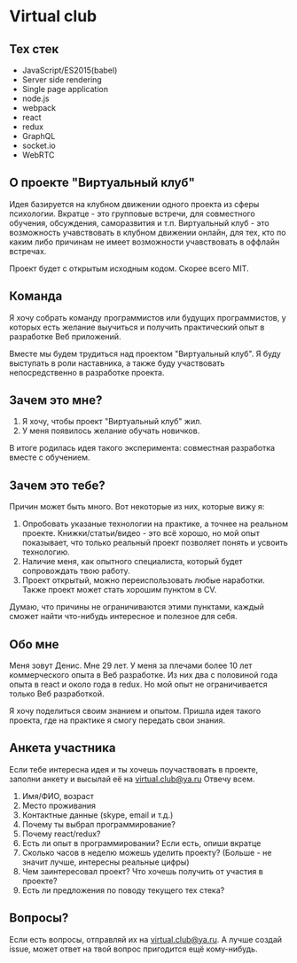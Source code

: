 # Virtual club

## Тех стек

* JavaScript/ES2015(babel)
* Server side rendering
* Single page application
* node.js
* webpack
* react
* redux
* GraphQL
* socket.io
* WebRTC

## О проекте "Виртуальный клуб"

Идея базируется на клубном движении одного проекта из сферы психологии. Вкратце - это групповые встречи, для совместного обучения, обсуждения, саморазвития и т.п. Виртуальный клуб - это возможность учавствовать в клубном движении онлайн, для тех, кто по каким либо причинам не имеет возможности учавствовать в оффлайн встречах.

Проект будет с открытым исходным кодом. Скорее всего MIT.

## Команда

Я хочу собрать команду программистов или будущих программистов, у которых есть желание выучиться и получить практический опыт в разработке Веб приложений.

Вместе мы будем трудиться над проектом "Виртуальный клуб". Я буду выступать в роли наставника, а также буду участвовать непосредственно в разработке проекта.

## Зачем это мне?

1. Я хочу, чтобы проект "Виртуальный клуб" жил.
2. У меня появилось желание обучать новичков.

В итоге родилась идея такого эксперимента: совместная разработка вместе с обучением.

## Зачем это тебе?

Причин может быть много. Вот некоторые из них, которые вижу я:

1. Опробовать указаные технологии на практике, а точнее на реальном проекте. Книжки/статьи/видео - это всё хорошо, но мой опыт показывает, что только реальный проект позволяет понять и усвоить технологию.
2. Наличие меня, как опытного специалиста, который будет сопровождать твою работу.
3. Проект открытый, можно переиспользовать любые наработки. Также проект может стать хорошим пунктом в CV.

Думаю, что причины не ограничиваются этими пунктами, каждый сможет найти что-нибудь интересное и полезное для себя.

## Обо мне

Меня зовут Денис. Мне 29 лет. У меня за плечами более 10 лет коммерческого опыта в Веб разработке. Из них два с половиной года опыта в react и около года в redux. Но мой опыт не ограничивается только Веб разработкой.

Я хочу поделиться своим знанием и опытом. Пришла идея такого проекта, где на практике я смогу передать свои знания.

## Анкета участника

Если тебе интересна идея и ты хочешь поучаствовать в проекте, заполни анкету и высылай её на virtual.club@ya.ru 
Отвечу всем.

1. Имя/ФИО, возраст
2. Место проживания
3. Контактные данные (skype, email и т.д.)
4. Почему ты выбрал программирование?
5. Почему react/redux?
6. Есть ли опыт в программировании? Если есть, опиши вкратце
7. Сколько часов в неделю можешь уделить проекту? (Больше - не значит лучше, интересны реальные цифры)
8. Чем заинтересовал проект? Что хочешь получить от участия в проекте?
9. Есть ли предложения по поводу текущего тех стека?

## Вопросы?

Если есть вопросы, отправляй их на virtual.club@ya.ru. А лучше создай issue, может ответ на твой вопрос пригодится ещё кому-нибудь.
